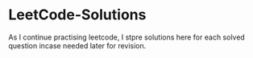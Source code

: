 # LeetCode-Solutions

As I continue practising leetcode, I stpre solutions here for each solved question incase needed later for revision. 
